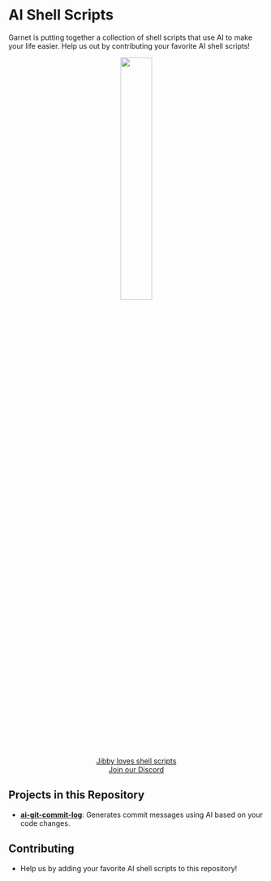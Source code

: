# AI Shell Scripts

Garnet is putting together a collection of shell scripts that use AI to make your life easier. Help us out by contributing your favorite AI shell scripts!

<p align="center">
<img src="https://github.com/user-attachments/assets/11b6506d-4d62-46c4-bbf1-ee391ef75f86" width=35% height=35%>
</p>
<p align="center">
<a href="https://jibril.garnet.ai/">Jibby loves shell scripts</a><br>
<a href="https://discord.gg/44vSshRqab">Join our Discord</a>
</p>

## Projects in this Repository

- **[ai-git-commit-log](./ai-git-commit-log)**: Generates commit messages using AI based on your code changes.

## Contributing

- Help us by adding your favorite AI shell scripts to this repository!
